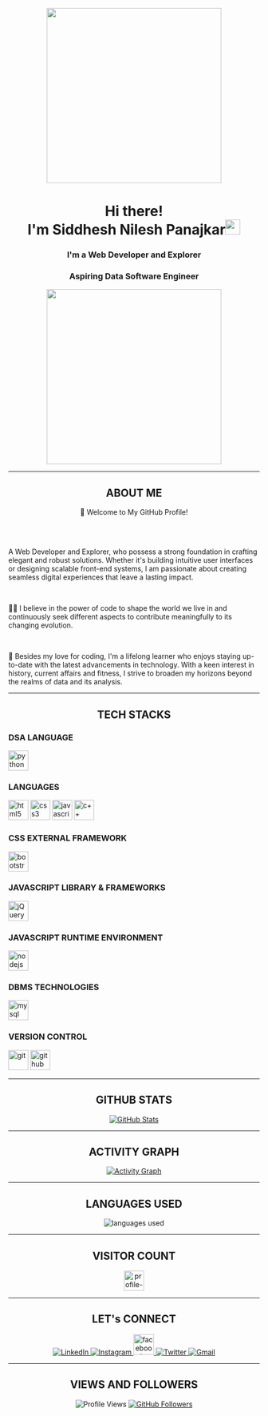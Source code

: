 <!DOCTYPE html>
<html lang="en">
<head>
  <meta charset="UTF-8">
  <meta name="viewport" content="width=device-width, initial-scale=1.0">
  <!-- <link rel="stylesheet" href="styles.css"> -->
</head>
<body style="background-image = "https://i.gifer.com/3HeZ.gif";">
  <!-- Your Profile Header -->
  <p align="center">
    <img src="https://img.freepik.com/free-vector/hand-drawn-web-developers_23-2148819604.jpg?size=626&ext=jpg&ga=GA1.2.169013041.1692602861&semt=ais" height=350>
  </p>
  <h1 align="center">Hi there! <br> I'm Siddhesh Nilesh Panajkar<img src="https://raw.githubusercontent.com/MartinHeinz/MartinHeinz/master/wave.gif"
      width="30px"></h1>
  <h3 align="center">I'm a Web Developer and Explorer</h3>
  <h3 align="center">Aspiring Data Software Engineer</h3>

  <p align="center">
    <img src="https://img.freepik.com/free-vector/new-app-development-desktop_23-2148684987.jpg?size=626&ext=jpg&ga=GA1.2.169013041.1692602861&semt=ais" height=350>
  </p>

  <hr>
  
  <section class="container about-me">
    <h2 align="center">ABOUT ME</h2>
    <p align="center">🌱 Welcome to My GitHub Profile!</p><br><br>
<!--     <p align="center">Currently an Aspiring Data Software Engineer.</p><br> -->
    <p>A Web Developer and Explorer, who possess a strong foundation in crafting elegant and robust solutions. Whether it's building intuitive user interfaces or designing scalable front-end systems, I am passionate about creating seamless digital experiences that leave a lasting impact.</p> <br>
    <p>👨‍💻 I believe in the power of code to shape the world we live in and continuously seek different aspects to contribute meaningfully to its changing evolution.
    </p> <br>
    <p>🚀 Besides my love for coding, I'm a lifelong learner who enjoys staying up-to-date with the latest advancements in technology. With a keen interest in history, current affairs
      and fitness, I strive to broaden my horizons beyond the realms of data and its analysis.
    </p>
  </section>
  
  <hr>
  
  <section class="container skills">
    <h2 align="center">TECH STACKS</h2>
    <p align="center">
      <h3>DSA LANGUAGE</h3>
      <img src = "https://img.shields.io/badge/python%20-%2314354C.svg?&style=for-the-badge&logo=python&logoColor=white" alt="python3" height=40>
      <br>
      <h3>LANGUAGES</h3>
      <img src = "https://img.shields.io/badge/html5%20-%23E34F26.svg?&style=for-the-badge&logo=html5&logoColor=white" alt="html5" height=40>
      <img src = "https://img.shields.io/badge/css3%20-%231572B6.svg?&style=for-the-badge&logo=css3&logoColor=white" alt="css3" height=40>
      <img src = "https://img.shields.io/badge/javascript%20-%23323330.svg?&style=for-the-badge&logo=javascript&logoColor=%23F7DF1E" alt="javascript" height=40>
      <img src = "https://img.shields.io/badge/c++%20-%2300599C.svg?&style=for-the-badge&logo=c%2B%2B&ogoColor=white" alt="c++" height=40>
      <br>
      <h3>CSS EXTERNAL FRAMEWORK</h3>
      <img src = "https://img.shields.io/badge/bootstrap5%20-%23563D7C.svg?&style=for-the-badge&logo=bootstrap&logoColor=white" alt="bootstrap5" height=40>
      <br>
      <h3>JAVASCRIPT LIBRARY & FRAMEWORKS</h3>
      <img src="https://img.shields.io/badge/jquery%20-%230769AD.svg?&style=for-the-badge&logo=jquery&logoColor=white" alt="jQuery" height=40>
<!--       <img src="https://img.shields.io/badge/express.js%20-%23404d59.svg?&style=for-the-badge" alt="expressjs" height=40> -->
      <br>
      <h3>JAVASCRIPT RUNTIME ENVIRONMENT</h3>
      <img src="https://img.shields.io/badge/node.js%20-%2343853D.svg?&style=for-the-badge&logo=node.js&logoColor=white" alt="nodejs" height=40>
      <br>
<!--       <h3>API</h3>
      <img src="https://img.shields.io/badge/Postman-FF6C37?style=for-the-badge&logo=postman&logoColor=white" alt="postman" height=40>
      <br> -->
      <h3>DBMS TECHNOLOGIES</h3>
      <img src = "https://img.shields.io/badge/mysql-%2300f.svg?&style=for-the-badge&logo=mysql&logoColor=white" alt="mysql" height=40>
      <br>
      <h3>VERSION CONTROL</h3>
      <img src="https://img.shields.io/badge/git%20-%23F05033.svg?&style=for-the-badge&logo=git&logoColor=white" alt="git" height=40>
      <img src="https://img.shields.io/badge/github%20-%23121011.svg?&style=for-the-badge&logo=github&logoColor=white" alt="github" height=40>
      <br>
    </p>
  </section>
  
  <hr>
  
  <section class="container github-stats">
    <h2 align="center">GITHUB STATS</h2>
    <p align="center">
      <a href="#">
        <img src="https://github-readme-stats.vercel.app/api?username=SiddheshP1996&show_icons=true&count_private=true&theme=default"
          alt="GitHub Stats">
      </a>
    </p>
  </section>
  
  <hr>
  
  <section class="container activity-graph">
    <h2 align="center">ACTIVITY GRAPH</h2>
    <p align="center">
      <a href="#">
        <img src="https://github-readme-streak-stats.herokuapp.com/?user=SiddheshP1996&theme=default"
          alt="Activity Graph">
      </a>
    </p>
  </section>
  
  <hr>
  
  <section class="container languages used">
    <h2 align="center">LANGUAGES USED</h2>
    <p align="center">
      <img src="https://github-readme-stats.vercel.app/api/top-langs/?username=SiddheshP1996&layout=compact" alt="languages used" align="center">
    </p>
  </section>
  
  <hr>
  
  <h2 align="center">VISITOR COUNT<br></h2>
  <p align="center">
    <img src="https://profile-counter.glitch.me/SiddheshP1996/count.svg" alt="profile-counter" height=40>
  </p>
  
  <hr>
  
  <section class="container connect">
    <h2 align="center">LET's CONNECT</h2>
    <p align="center">
      <a href="https://www.linkedin.com/in/siddhesh-panajkar/" rel="noopener noreferrer">
        <img src="https://img.icons8.com/fluent/48/000000/linkedin.png" target="_blank" alt="LinkedIn">
      </a>
      <a href="https://www.instagram.com/siddhesh.panajkar/" rel="noopener noreferrer">
        <img src="https://img.icons8.com/fluent/48/000000/instagram-new.png" target="_blank" alt="Instagram">
      </a>
      <a href="https://www.facebook.com/siddhesh.panajkar/" rel="noopener noreferrer">
        <img width="41" height="41" src="https://img.icons8.com/metro/41/228BE6/facebook-new--v2.png" alt="facebook-new--v2"/>
<!--         <img src="https://icons8.com/icon/118504/facebook" target="_blank" alt="Facebook"> -->
      </a>
      <a href="https://twitter.com/0010Panajkar" rel="noopener noreferrer">
        <img src="https://img.icons8.com/fluent/48/000000/twitter.png" target="_blank" alt="Twitter">
      </a>
      <a href="mailto:siddheshpanajkar2001@gmail.com" rel="noopener noreferrer">
        <img src="https://img.icons8.com/fluent/48/000000/gmail.png" target="_blank" alt="Gmail">
      </a>
    </p>
  </section>
  
  <hr>
  
  <section class="container views-followers">
    <h2 align="center">VIEWS AND FOLLOWERS</h2>
    <p align="center">
      <img src="https://komarev.com/ghpvc/?username=SiddheshP1996" alt="Profile Views">
      <a href="https://github.com/SiddheshP1996=followers">
        <img src="https://img.shields.io/github/followers/SiddheshP1996=Followers&style=social" alt="GitHub Followers">
      </a>
    </p>
  </section>
  
</body>

</html>
